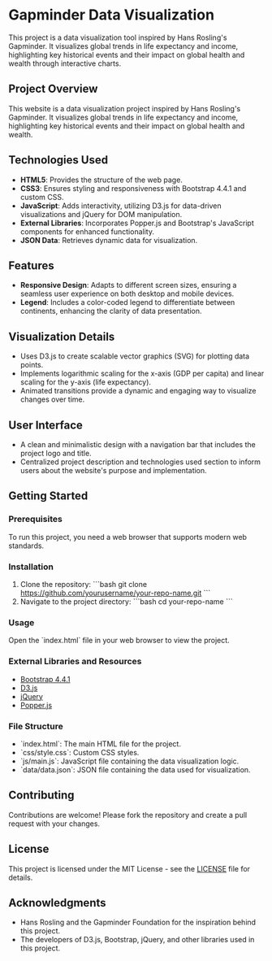 
# Gapminder Data Visualization

This project is a data visualization tool inspired by Hans Rosling's Gapminder. It visualizes global trends in life expectancy and income, highlighting key historical events and their impact on global health and wealth through interactive charts.

## Project Overview

This website is a data visualization project inspired by Hans Rosling's Gapminder. It visualizes global trends in life expectancy and income, highlighting key historical events and their impact on global health and wealth.

## Technologies Used

- **HTML5**: Provides the structure of the web page.
- **CSS3**: Ensures styling and responsiveness with Bootstrap 4.4.1 and custom CSS.
- **JavaScript**: Adds interactivity, utilizing D3.js for data-driven visualizations and jQuery for DOM manipulation.
- **External Libraries**: Incorporates Popper.js and Bootstrap's JavaScript components for enhanced functionality.
- **JSON Data**: Retrieves dynamic data for visualization.

## Features

- **Responsive Design**: Adapts to different screen sizes, ensuring a seamless user experience on both desktop and mobile devices.
- **Legend**: Includes a color-coded legend to differentiate between continents, enhancing the clarity of data presentation.

## Visualization Details

- Uses D3.js to create scalable vector graphics (SVG) for plotting data points.
- Implements logarithmic scaling for the x-axis (GDP per capita) and linear scaling for the y-axis (life expectancy).
- Animated transitions provide a dynamic and engaging way to visualize changes over time.

## User Interface

- A clean and minimalistic design with a navigation bar that includes the project logo and title.
- Centralized project description and technologies used section to inform users about the website's purpose and implementation.

## Getting Started

### Prerequisites

To run this project, you need a web browser that supports modern web standards.

### Installation

1. Clone the repository:
   \`\`\`bash
   git clone https://github.com/yourusername/your-repo-name.git
   \`\`\`
2. Navigate to the project directory:
   \`\`\`bash
   cd your-repo-name
   \`\`\`

### Usage

Open the \`index.html\` file in your web browser to view the project.

### External Libraries and Resources

- [Bootstrap 4.4.1](https://getbootstrap.com/)
- [D3.js](https://d3js.org/)
- [jQuery](https://jquery.com/)
- [Popper.js](https://popper.js.org/)

### File Structure

- \`index.html\`: The main HTML file for the project.
- \`css/style.css\`: Custom CSS styles.
- \`js/main.js\`: JavaScript file containing the data visualization logic.
- \`data/data.json\`: JSON file containing the data used for visualization.

## Contributing

Contributions are welcome! Please fork the repository and create a pull request with your changes.

## License

This project is licensed under the MIT License - see the [LICENSE](LICENSE) file for details.

## Acknowledgments

- Hans Rosling and the Gapminder Foundation for the inspiration behind this project.
- The developers of D3.js, Bootstrap, jQuery, and other libraries used in this project.
